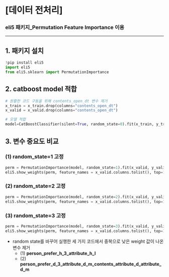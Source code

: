 # [데이터 전처리]

### eli5 패키지_**Permutation Feature Importance** 이용
___

## 1. 패키지 설치

```python
!pip install eli5
import eli5
from eli5.sklearn import PermutationImportance
```

## 2. catboost model 적합

``` python
# 원활한 코드 구동을 위해 contents_open_dt 변수 제거
x_train = x_train.drop(columns="contents_open_dt")
x_valid = x_valid.drop(columns="contents_open_dt")

# 모델 적합
model=CatBoostClassifier(silent=True, random_state=0).fit(x_train, y_train)
```

## 3. 변수 중요도 비교

### (1) random_state=1 고정

``` python
perm = PermutationImportance(model, random_state=1).fit(x_valid, y_valid)
eli5.show_weights(perm, feature_names = x_valid.columns.tolist(), top=100)
```

### (2) random_state=2 고정

``` python
perm = PermutationImportance(model, random_state=2).fit(x_valid, y_valid)
eli5.show_weights(perm, feature_names = x_valid.columns.tolist(), top=100)
```

### (3) random_state=3 고정

``` python
perm = PermutationImportance(model, random_state=3).fit(x_valid, y_valid)
eli5.show_weights(perm, feature_names = x_valid.columns.tolist(), top=100)
```

- random state를 바꾸어 실행한 세 가지 코드에서 중복으로 낮은 weight 값이 나온 변수 제거
    - (1) **person_prefer_h_3_attribute_h_l**
    - (2) **person_prefer_d_3_attribute_d_m_contents_attribute_d_attribute_d_m**
